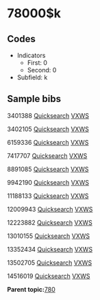 # 78000$k

## Codes

-   Indicators
    -   First: 0
    -   Second: 0
-   Subfield: k

## Sample bibs

3401388 [Quicksearch](https://search.library.yale.edu/catalog/3401388) [VXWS](http://prodorbis.library.yale.edu:7014/vxws/GetHoldingsService?bibId=3401388)

3402105 [Quicksearch](https://search.library.yale.edu/catalog/3402105) [VXWS](http://prodorbis.library.yale.edu:7014/vxws/GetHoldingsService?bibId=3402105)

6159336 [Quicksearch](https://search.library.yale.edu/catalog/6159336) [VXWS](http://prodorbis.library.yale.edu:7014/vxws/GetHoldingsService?bibId=6159336)

7417707 [Quicksearch](https://search.library.yale.edu/catalog/7417707) [VXWS](http://prodorbis.library.yale.edu:7014/vxws/GetHoldingsService?bibId=7417707)

8891085 [Quicksearch](https://search.library.yale.edu/catalog/8891085) [VXWS](http://prodorbis.library.yale.edu:7014/vxws/GetHoldingsService?bibId=8891085)

9942190 [Quicksearch](https://search.library.yale.edu/catalog/9942190) [VXWS](http://prodorbis.library.yale.edu:7014/vxws/GetHoldingsService?bibId=9942190)

11188133 [Quicksearch](https://search.library.yale.edu/catalog/11188133) [VXWS](http://prodorbis.library.yale.edu:7014/vxws/GetHoldingsService?bibId=11188133)

12009943 [Quicksearch](https://search.library.yale.edu/catalog/12009943) [VXWS](http://prodorbis.library.yale.edu:7014/vxws/GetHoldingsService?bibId=12009943)

12223882 [Quicksearch](https://search.library.yale.edu/catalog/12223882) [VXWS](http://prodorbis.library.yale.edu:7014/vxws/GetHoldingsService?bibId=12223882)

13010155 [Quicksearch](https://search.library.yale.edu/catalog/13010155) [VXWS](http://prodorbis.library.yale.edu:7014/vxws/GetHoldingsService?bibId=13010155)

13352434 [Quicksearch](https://search.library.yale.edu/catalog/13352434) [VXWS](http://prodorbis.library.yale.edu:7014/vxws/GetHoldingsService?bibId=13352434)

13502705 [Quicksearch](https://search.library.yale.edu/catalog/13502705) [VXWS](http://prodorbis.library.yale.edu:7014/vxws/GetHoldingsService?bibId=13502705)

14516019 [Quicksearch](https://search.library.yale.edu/catalog/14516019) [VXWS](http://prodorbis.library.yale.edu:7014/vxws/GetHoldingsService?bibId=14516019)

**Parent topic:**[780](../../tags/780/780.md)

